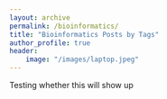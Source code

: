 ```yaml
--- 
layout: archive
permalink: /bioinformatics/
title: "Bioinformatics Posts by Tags"
author_profile: true
header:
    image: "/images/laptop.jpeg"
---
```


Testing whether this will show up